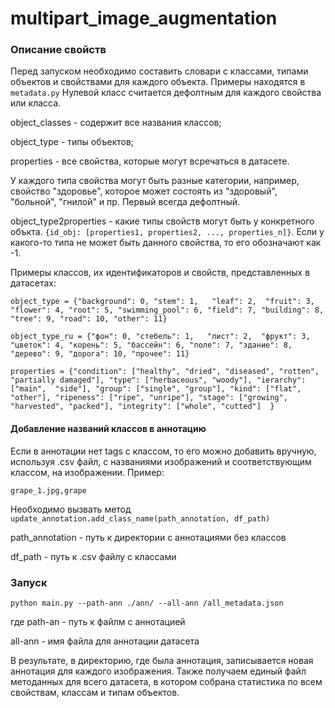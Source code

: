 # multipart_image_augmentation

### Описание свойств
Перед запуском необходимо составить словари с классами, типами объектов и свойствами для каждого объекта.
Примеры находятся в `metadata.py`
Нулевой класс считается дефолтным для каждого свойства или класса.

object_classes - содержит все названия классов;

object_type - типы объектов;

properties - все свойства, которые могут всречаться в датасете. 

У каждого типа свойства могут быть разные категории, например, свойство "здоровье", которое может состоять из "здоровый", "больной", "гнилой" и пр. Первый всегда дефолтный.

object_type2properties - какие типы свойств могут быть у конкретного объкта. `{id_obj: [properties1, properties2, ..., properties_n]}`. Если у какого-то типа не может быть данного свойства, то его обозначают как -1.

Примеры классов, их идентификаторов и свойств, представленных в датасетах:

`object_type = {"background": 0,
              "stem": 1,  
              "leaf": 2, 
              "fruit": 3,
              "flower": 4,
              "root": 5,
              "swimming_pool": 6,
              "field": 7,
              "building": 8,
              "tree": 9,
              "road": 10,
              "other": 11}`

`object_type_ru = {"фон": 0,
              "стебель": 1,  
              "лист": 2, 
              "фрукт": 3,
              "цветок": 4,
              "корень": 5,
              "бассейн": 6,
              "поле": 7,
              "здание": 8,
              "дерево": 9,
              "дорога": 10,
              "прочее": 11}`

`properties = {"condition": ["healthy", "dried", "diseased", "rotten", "partially damaged"],
              "type": ["herbaceous", "woody"],
              "ierarchy": ["main",  "side"],
              "group": ["single", "group"],
              "kind": ["flat", "other"],
              "ripeness": ["ripe", "unripe"],
              "stage": ["growing", "harvested", "packed"],
              "integrity": ["whole", "cutted"] 
             }`
             

#### Добавление названий классов в аннотацию

Если в аннотации нет tags с классом, то его можно добавить вручную, используя .csv файл, с названиями изображений и соответствующим классом, на изображении.
Пример:

`grape_1.jpg,grape`

Необходимо вызвать метод `update_annotation.add_class_name(path_annotation, df_path)`

path_annotation - путь к директории с аннотациями без классов

df_path - путь к .csv файлу с классами



### Запуск

`python main.py --path-ann ./ann/ --all-ann /all_metadata.json`

где path-an - путь к файлм с аннотацией

all-ann - имя файла для аннотации датасета

В результате, в директорию, где была аннотация, записывается новая аннотация для каждого изображения. Также получаем единый файл методанных для всего датасета, в котором собрана статистика по всем свойствам, классам и типам объектов.



